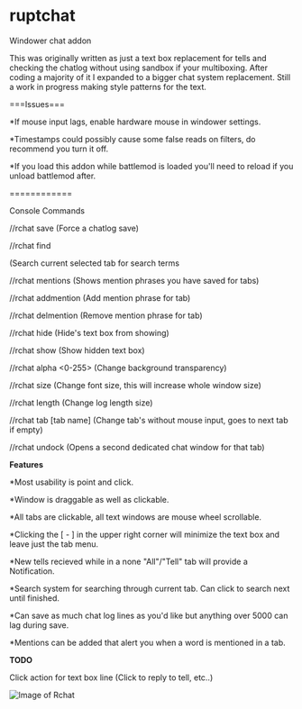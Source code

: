 # ruptchat
Windower chat addon

This was originally written as just a text box replacement for tells and checking the
chatlog without using sandbox if your multiboxing.  After coding a majority of it I expanded
to a bigger chat system replacement.  Still a work in progress making style patterns
for the text.


===Issues===

*If mouse input lags, enable hardware mouse in windower settings.

*Timestamps could possibly cause some false reads on filters, do recommend you turn it off.

*If you load this addon while battlemod is loaded you'll need to reload if you unload battlemod after.

============

Console Commands 

//rchat save (Force a chatlog save)

//rchat find <search terms> (Search current selected tab for search terms

//rchat mentions (Shows mention phrases you have saved for tabs)

//rchat addmention <tab> <phrase> (Add mention phrase for tab)

//rchat delmention <tab> <phrase> (Remove mention phrase for tab)

//rchat hide (Hide's text box from showing)

//rchat show (Show hidden text box)

//rchat alpha <0-255> (Change background transparency)

//rchat size <font size> (Change font size, this will increase whole window size)

//rchat length <Log Length> (Change log length size)

//rchat tab [tab name] (Change tab's without mouse input, goes to next tab if empty)

//rchat undock <tab name> (Opens a second dedicated chat window for that tab)

**Features**

*Most usability is point and click.

*Window is draggable as well as clickable.  

*All tabs are clickable, all text windows are mouse wheel scrollable.

*Clicking the [ - ] in the upper right corner will minimize the text box and 
leave just the tab menu. 

*New tells recieved while in a none "All"/"Tell" tab will provide a Notification.

*Search system for searching through current tab.  Can click to search next until finished.

*Can save as much chat log lines as you'd like but anything over 5000 can lag during save.

*Mentions can be added that alert you when a word is mentioned in a tab.

**TODO**

Click action for text box line (Click to reply to tell, etc..)

![Image of Rchat](https://erupt321.github.com/ruptchat/images/rchat6.gif)
